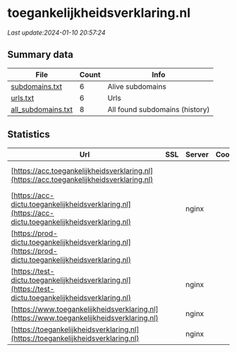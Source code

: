 # toegankelijkheidsverklaring.nl
*Last update:2024-01-10 20:57:24*
## Summary data
| File       | Count | Info |
|------------|-------|------|
|[subdomains.txt](/data/toegankelijkheidsverklaring/subdomains.txt)|6|Alive subdomains|
|[urls.txt](/data/toegankelijkheidsverklaring/urls.txt)|6|Urls|
|[all_subdomains.txt](/data/toegankelijkheidsverklaring/all_subdomains.txt)|8|All found subdomains (history)|
## Statistics
| Url | SSL | Server | Cookie | HSTS | CSP | XFO | XXP | RP | Tech |
|------------|-------|------|------|------|------|------|------|------|------|
|[https://acc.toegankelijkheidsverklaring.nl](https://acc.toegankelijkheidsverklaring.nl)| | | | | | | |:white_check_mark: |Drupal:10 HSTS Nginx...|
|[https://acc-dictu.toegankelijkheidsverklaring.nl](https://acc-dictu.toegankelijkheidsverklaring.nl)| |nginx| | | |:white_check_mark: |:white_check_mark: |:white_check_mark: |Drupal:10 Nginx PHP|
|[https://prod-dictu.toegankelijkheidsverklaring.nl](https://prod-dictu.toegankelijkheidsverklaring.nl)| | | | | | | |:white_check_mark: |Drupal:10 HSTS Nginx...|
|[https://test-dictu.toegankelijkheidsverklaring.nl](https://test-dictu.toegankelijkheidsverklaring.nl)| |nginx| | | |:white_check_mark: |:white_check_mark: |:white_check_mark: |Drupal:10 Nginx PHP|
|[https://www.toegankelijkheidsverklaring.nl](https://www.toegankelijkheidsverklaring.nl)| |nginx| |:white_check_mark: | | |:white_check_mark: |:white_check_mark: |:white_check_mark: |Drupal:10 HSTS Nginx...|
|[https://toegankelijkheidsverklaring.nl](https://toegankelijkheidsverklaring.nl)| |nginx| |:white_check_mark: | | |:white_check_mark: |:white_check_mark: |:white_check_mark: |Drupal:10 HSTS Nginx...|